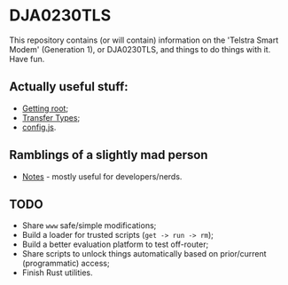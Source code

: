 # DJA0230TLS

This repository contains (or will contain) information on the 'Telstra Smart Modem' (Generation 1), or DJA0230TLS, and things to do things with it.  Have fun.

## Actually useful stuff:

  * [Getting root](ROOT.md);
  * [Transfer Types](cwmp/TransferTypes.md);
  * [config.js](browser-scripts/config.js).

## Ramblings of a slightly mad person

  * [Notes](./notes/README.md) - mostly useful for developers/nerds.

## TODO

  * Share `www` safe/simple modifications;
  * Build a loader for trusted scripts (`get -> run -> rm`);
  * Build a better evaluation platform to test off-router;
  * Share scripts to unlock things automatically based on prior/current (programmatic) access;
  * Finish Rust utilities.

